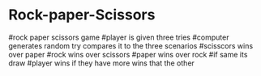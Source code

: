 # Rock-paper-Scissors
#rock paper scissors game  #player is given three tries  #computer generates random try compares it to the three scenarios  #scisscors wins over paper #rock wins over scissors #paper wins over rock  #if same its draw #player wins if they have more wins that the other
